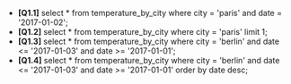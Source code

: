 * **[Q1.1]** select * from temperature_by_city where city = 'paris' and date = '2017-01-02';
* **[Q1.2]** select * from temperature_by_city where city = 'paris'  limit 1;
* **[Q1.3]** select * from temperature_by_city where city = 'berlin' and date <= '2017-01-03' and date >= '2017-01-01';
* **[Q1.4]** select * from temperature_by_city where city = 'berlin'  and date <= '2017-01-03' and date >= '2017-01-01' order by date desc;

